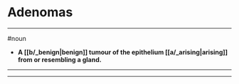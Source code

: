 # Adenomas
---
#noun
- **A [[b/_benign|benign]] tumour of the epithelium [[a/_arising|arising]] from or resembling a gland.**
---
---
